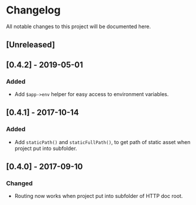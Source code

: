 # Changelog

All notable changes to this project will be documented here.

## [Unreleased]

## [0.4.2] - 2019-05-01

### Added
- Add `$app->env` helper for easy access to environment variables.

## [0.4.1] - 2017-10-14

### Added
- Add `staticPath()` and `staticFullPath()`, to get path of static asset when project put into subfolder.

## [0.4.0] - 2017-09-10

### Changed
- Routing now works when project put into subfolder of HTTP doc root.
